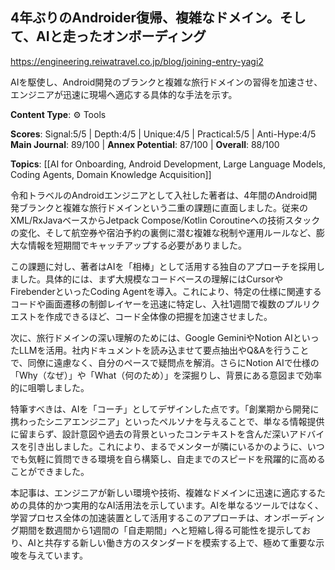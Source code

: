 ## 4年ぶりのAndroider復帰、複雑なドメイン。そして、AIと走ったオンボーディング

https://engineering.reiwatravel.co.jp/blog/joining-entry-yagi2

AIを駆使し、Android開発のブランクと複雑な旅行ドメインの習得を加速させ、エンジニアが迅速に現場へ適応する具体的な手法を示す。

**Content Type**: ⚙️ Tools

**Scores**: Signal:5/5 | Depth:4/5 | Unique:4/5 | Practical:5/5 | Anti-Hype:4/5
**Main Journal**: 89/100 | **Annex Potential**: 87/100 | **Overall**: 88/100

**Topics**: [[AI for Onboarding, Android Development, Large Language Models, Coding Agents, Domain Knowledge Acquisition]]

令和トラベルのAndroidエンジニアとして入社した著者は、4年間のAndroid開発ブランクと複雑な旅行ドメインという二重の課題に直面しました。従来のXML/RxJavaベースからJetpack Compose/Kotlin Coroutineへの技術スタックの変化、そして航空券や宿泊予約の裏側に潜む複雑な税制や運用ルールなど、膨大な情報を短期間でキャッチアップする必要がありました。

この課題に対し、著者はAIを「相棒」として活用する独自のアプローチを採用しました。具体的には、まず大規模なコードベースの理解にはCursorやFirebenderといったCoding Agentを導入。これにより、特定の仕様に関連するコードや画面遷移の制御レイヤーを迅速に特定し、入社1週間で複数のプルリクエストを作成できるほど、コード全体像の把握を加速させました。

次に、旅行ドメインの深い理解のためには、Google GeminiやNotion AIといったLLMを活用。社内ドキュメントを読み込ませて要点抽出やQ&Aを行うことで、同僚に遠慮なく、自分のペースで疑問点を解消。さらにNotion AIで仕様の「Why（なぜ）」や「What（何のため）」を深掘りし、背景にある意図まで効率的に咀嚼しました。

特筆すべきは、AIを「コーチ」としてデザインした点です。「創業期から開発に携わったシニアエンジニア」といったペルソナを与えることで、単なる情報提供に留まらず、設計意図や過去の背景といったコンテキストを含んだ深いアドバイスを引き出しました。これにより、まるでメンターが隣にいるかのように、いつでも気軽に質問できる環境を自ら構築し、自走までのスピードを飛躍的に高めることができました。

本記事は、エンジニアが新しい環境や技術、複雑なドメインに迅速に適応するための具体的かつ実用的なAI活用法を示しています。AIを単なるツールではなく、学習プロセス全体の加速装置として活用するこのアプローチは、オンボーディング期間を数週間から1週間の「自走期間」へと短縮し得る可能性を提示しており、AIと共存する新しい働き方のスタンダードを模索する上で、極めて重要な示唆を与えています。